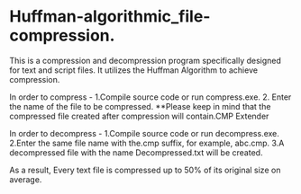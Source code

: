 # Huffman-algorithmic_file-compression.

This is a compression and decompression program specifically designed for text and script files. 
It utilizes the Huffman Algorithm to achieve compression. 

In order to compress -
1.Compile source code or run compress.exe.
2. Enter the name of the file to be compressed.
**Please keep in mind that the compressed file created after compression will contain.CMP Extender

In order to decompress -
1.Compile source code or run decompress.exe.
2.Enter the same file name with the.cmp suffix, for example, abc.cmp.
3.A decompressed file with the name Decompressed.txt will be created.


As a result,
Every text file is compressed up to 50% of its original size on average.


